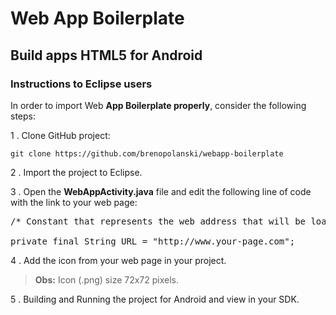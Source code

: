 # Web App Boilerplate

## Build apps HTML5 for Android

### Instructions to Eclipse users

In order to import Web **App Boilerplate properly**, consider the following steps:

1 . Clone GitHub project:

`git clone https://github.com/brenopolanski/webapp-boilerplate`

2 . Import the project to Eclipse.

3 . Open the **WebAppActivity.java** file and edit the following line of code with the link to your web page:

<pre>
/* Constant that represents the web address that will be loaded in WebView */

private final String URL = "http://www.your-page.com";
</pre>

4 . Add the icon from your web page in your project.

> **Obs:** Icon (.png) size 72x72 pixels.

5 . Building and Running the project for Android and view in your SDK.
